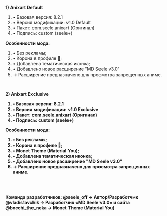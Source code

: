 <b>1) Anixart Default</b>
<ol>
<li>• Базовая версия: 8.2.1</li>
<li>• Версия модификации: v1.0 Default</li>
<li>• Пакет: com.seele.anixart (Оригинал)</li>
<li>• Подпись: custom (seele+)</li>
</ol>

<b>Особенности мода:</b>
<ol>
<li>• Без рекламы;</li>
<li>• Корона в профиле 👑;</li>
<li>• Добавлена тематическая иконка;</li>
<li>• Добавлено новое расширение "MD Seele v3.0"</li>
<li>→ Расширение предназначено для просмотра запрещенных аниме.</li>
</ol>
<br>

<b>2) Anixart Exclusive<b>
<ol>
<li>• Базовая версия: 8.2.1</li>
<li>• Версия модификации: v1.0 Exclusive</li>
<li>• Пакет: com.seele.anixart (Оригинал)</li>
<li>• Подпись: custom (seele+)</li>
</ol>

<b>Особенности мода:</b>
<ol>
<li>• Без рекламы;</li>
<li>• Корона в профиле 👑;</li>
<li>• Monet Theme (Material You);</li>
<li>• Добавлена тематическая иконка;</li>
<li>• Добавлено новое расширение "MD Seele v3.0"</li>
<li>→ Расширение предназначено для просмотра запрещенных аниме.</li>
</ol>
<br><br>

Команда разработчиков:
@seele_off
→ Автор/Разработчик
<br>
@vladis1avchik
→ Разработчик «MD Seele v3.0» и сайта
<br>
@bocchi_the_neka
→ Monet Theme (Material You)
